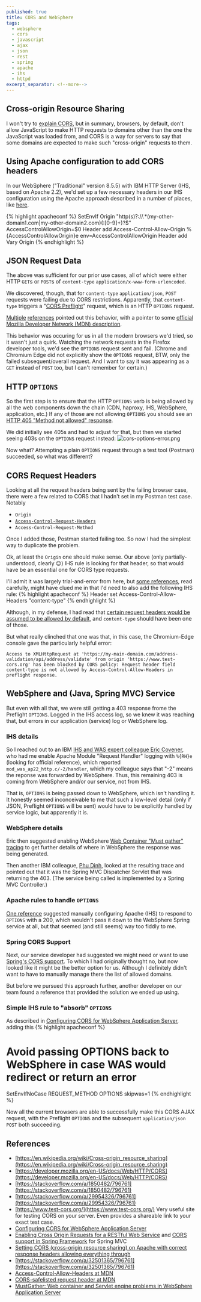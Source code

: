 ```yaml
---
published: true
title: CORS and WebSphere
tags:
  - websphere
  - cors
  - javascript
  - ajax
  - json
  - rest
  - spring
  - apache
  - ihs
  - httpd
excerpt_separator: <!--more-->
---
```

## Cross-origin Resource Sharing

I won't try to [explain CORS](https://en.wikipedia.org/wiki/Cross-origin_resource_sharing), but in summary, browsers, by default, don't allow JavaScript to make HTTP requests to domains other than the one the JavaScript was loaded from, and CORS is a way for servers to say that some domains are expected to make such "cross-origin" requests to them.
<!--more-->
## Using Apache configuration to add CORS headers

In our WebSphere ("Traditional" version 8.5.5) with IBM HTTP Server (IHS, based on Apache 2.2), we'd set up a few necessary headers in our IHS configuration using the Apache approach described in a number of places, like [here](https://stackoverflow.com/a/1850482/796761).

{% highlight apacheconf %}
<IfModule mod_headers.c>
    SetEnvIf Origin "http(s)?://.*(my-other-domain1.com|my-other-domain2.com)(:[0-9]+)?$" AccessControlAllowOrigin=$0
    Header add Access-Control-Allow-Origin %{AccessControlAllowOrigin}e env=AccessControlAllowOrigin
    Header add Vary Origin
</IfModule>
{% endhighlight %}

## JSON Request Data

The above was sufficient for our prior use cases, all of which were either HTTP `GET`s or `POST`s of `content-type` `application/x-www-form-urlencoded`.

We discovered, though, that for `content-type` `application/json`, `POST` requests were failing due to CORS restrictions. Apparently, that `content-type` triggers a "[CORS Preflight](https://en.wikipedia.org/wiki/Cross-origin_resource_sharing#Preflight_example)" request, which is an HTTP `OPTIONS` request. 

[Multiple](https://stackoverflow.com/a/29954326/796761) [references](https://stackoverflow.com/a/43881141/796761) pointed out this behavior, with a pointer to some [official Mozilla Developer Network (MDN) description](https://developer.mozilla.org/en-US/docs/Web/HTTP/CORS#simple_requests).

This behavior was occuring for us in all the modern browsers we'd tried, so it wasn't just a quirk. Watching the network requests in the Firefox developer tools, we'd see the `OPTIONS` request sent and fail. (Chrome and Chromium Edge did not explicitly show the `OPTIONS` request, BTW, only the failed subsequent/overall request. And I want to say it was appearing as a `GET` instead of `POST` too, but I can't remember for certain.)

## HTTP `OPTIONS`

So the first step is to ensure that the HTTP `OPTIONS` verb is being allowed by all the web components down the chain (CDN, haproxy, IHS, WebSphere, application, etc.) If any of those are not allowing `OPTIONS` you should see an [HTTP 405 "Method not allowed" response](https://www.w3.org/Protocols/rfc2616/rfc2616-sec10.html#sec10.4.6).

We did initially see 405s and had to adjust for that, but then we started seeing 403s on the `OPTIONS` request instead:
![cors-options-error.png]({{site.baseurl}}/assets/cors-options-error.png)

Now what? Attempting a plain `OPTIONS` request through a test tool (Postman) succeeded, so what was different?

## CORS Request Headers

Looking at all the request headers being sent by the failing browser case, there were a few related to CORS that I hadn't set in my Postman test case. Notably
- `Origin`
- [`Access-Control-Request-Headers`](https://developer.mozilla.org/en-US/docs/Web/HTTP/Headers/Access-Control-Allow-Headers)
- `Access-Control-Request-Method`

Once I added those, Postman started failing too. So now I had the simplest way to duplicate the problem. 

Ok, at least the `Origin` one should make sense. Our above (only partially-understood, clearly :wink:) IHS rule is looking for that header, so that would have be an essential one for CORS type requests.

I'll admit it was largely trial-and-error from here, but [some references](https://stackoverflow.com/a/32501365/796761), read carefully, might have clued me in that I'd need to also add the following IHS rule:
{% highlight apacheconf %}
Header set Access-Control-Allow-Headers "content-type"
{% endhighlight %}

Although, in my defense, I had read that [certain request headers would be assumed to be allowed by default](https://developer.mozilla.org/en-US/docs/Glossary/CORS-safelisted_request_header), and `content-type` should have been one of those.

But what really clinched that one was that, in this case, the Chromium-Edge console gave the particularly helpful error:
```
Access to XMLHttpRequest at 'https://my-main-domain.com/address-validation/api/address/validate' from origin 'https://www.test-cors.org' has been blocked by CORS policy: Request header field content-type is not allowed by Access-Control-Allow-Headers in preflight response.
```

## WebSphere and (Java, Spring MVC) Service

But even with all that, we were still getting a 403 response frome the Preflight `OPTIONS`. Logged in the IHS access log, so we knew it was reaching that, but errors in our application (service) log or WebSphere log.

### IHS details

So I reached out to an IBM [IHS and WAS expert colleague Eric Covener](https://github.com/covener), who had me enable Apache Module "Request Handler" logging with `%{RH}e` (looking for official reference), which reported `mod_was_ap22_http.c/-2/handler`, which my colleague says that "-2" means the reponse was forwarded by WebSphere. Thus, this remaining 403 is coming from WebSphere and/or our service, not from IHS.

That is, `OPTIONS` is being passed down to WebSphere, which isn't handling it. It honestly seemed inconceivable to me that such a low-level detail (only if JSON, Preflight `OPTIONS` will be sent) would have to be explicitly handled by service logic, but apparently it is. 

### WebSphere details

Eric then suggested enabling WebSphere [Web Container "Must gather" tracing](https://www.ibm.com/support/pages/mustgather-web-container-and-servlet-engine-problems-websphere-application-server) to get further details of where in WebSphere the response was being generated.

Then another IBM colleague, [Phu Dinh](https://github.com/pmd1nh), looked at the resulting trace and pointed out that it was the Spring MVC Dispatcher Servlet that was returning the 403. (The service being called is implemented by a Spring MVC Controller.)

### Apache rules to handle `OPTIONS`

[One reference](https://benjaminhorn.io/code/setting-cors-cross-origin-resource-sharing-on-apache-with-correct-response-headers-allowing-everything-through/) suggested manually configuring Apache (IHS) to respond to `OPTIONS` with a 200, which wouldn't pass it down to the WebSphere Spring service at all, but that seemed (and still seems) way too fiddly to me.

### Spring CORS Support

Next, our service developer had suggested we might need or want to use [Spring's CORS support](https://spring.io/blog/2015/06/08/cors-support-in-spring-framework). To which I had originally thought no, but now looked like it might be the better option for us. Although I definitely didn't want to have to manually manage there the list of allowed domains. 

But before we pursued this approach further, another developer on our team found a reference that provided the solution we ended up using.

### Simple IHS rule to "absorb" `OPTIONS`

As described in [Configuring CORS for WebSphere Application Server](https://www.ibm.com/support/pages/node/6348518), adding this 
{% highlight apacheconf %}
# Avoid passing OPTIONS back to WebSphere in case WAS would redirect or return an error
SetEnvIfNoCase REQUEST_METHOD OPTIONS skipwas=1
{% endhighlight %}

Now all the current browsers are able to successfully make this CORS AJAX request, with the Preflight `OPTIONS` and the subsequent `application/json` `POST` both succeeding.

## References

- [https://en.wikipedia.org/wiki/Cross-origin_resource_sharing](https://en.wikipedia.org/wiki/Cross-origin_resource_sharing)
- [https://developer.mozilla.org/en-US/docs/Web/HTTP/CORS](https://developer.mozilla.org/en-US/docs/Web/HTTP/CORS)
- [https://stackoverflow.com/a/1850482/796761](https://stackoverflow.com/a/1850482/796761)
- [https://stackoverflow.com/a/29954326/796761](https://stackoverflow.com/a/29954326/796761)
- [https://www.test-cors.org/](https://www.test-cors.org/) Very useful site for testing CORS on your server. Even provides a shareable link to your exact test case.
- [Configuring CORS for WebSphere Application Server](https://www.ibm.com/support/pages/node/6348518)
- [Enabling Cross Origin Requests for a RESTful Web Service](https://spring.io/guides/gs/rest-service-cors/) and [CORS support in Spring Framework](https://spring.io/blog/2015/06/08/cors-support-in-spring-framework) for Spring MVC
- [Setting CORS (cross-origin resource sharing) on Apache with correct response headers allowing everything through](https://benjaminhorn.io/code/setting-cors-cross-origin-resource-sharing-on-apache-with-correct-response-headers-allowing-everything-through/)
- [https://stackoverflow.com/a/32501365/796761](https://stackoverflow.com/a/32501365/796761)
- [Access-Control-Allow-Headers at MDN](https://developer.mozilla.org/en-US/docs/Web/HTTP/Headers/Access-Control-Allow-Headers)
- [CORS-safelisted request header at MDN](https://developer.mozilla.org/en-US/docs/Glossary/CORS-safelisted_request_header)
- [MustGather: Web container and Servlet engine problems in WebSphere Application Server](https://www.ibm.com/support/pages/mustgather-web-container-and-servlet-engine-problems-websphere-application-server)
